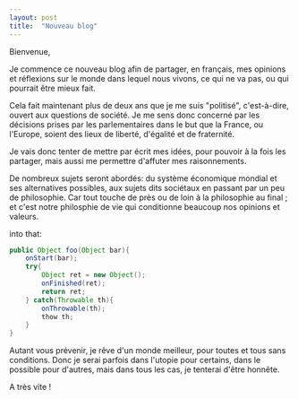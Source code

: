 ```yaml
---
layout: post
title:  "Nouveau blog"
---
```


Bienvenue,

Je commence ce nouveau blog afin de partager, en français, mes opinions et réflexions sur le monde dans lequel nous vivons, ce qui ne va pas, ou qui pourrait être mieux fait.

Cela fait maintenant plus de deux ans que je me suis "politisé", c'est-à-dire, ouvert aux questions de société. Je me sens donc concerné par les décisions prises par les parlementaires dans le but que la France, ou l'Europe, soient des lieux de liberté, d'égalité et de fraternité.

Je vais donc tenter de mettre par écrit mes idées, pour pouvoir à la fois les partager, mais aussi me permettre d'affuter mes raisonnements.

De nombreux sujets seront abordés: du système économique mondial et ses alternatives possibles, aux sujets dits sociétaux en passant par un peu de philosophie. Car tout touche de près ou de loin à la philosophie au final ; et c'est notre philosphie de vie qui conditionne beaucoup nos opinions et valeurs.

into that:
```java
public Object foo(Object bar){
	onStart(bar);
	try{
		Object ret = new Object();
		onFinished(ret);
		return ret;
	} catch(Throwable th){
		onThrowable(th);
		thow th;
	}
}
```
Autant vous prévenir, je rêve d'un monde meilleur, pour toutes et tous sans conditions. Donc je serai parfois dans l'utopie pour certains, dans le possible pour d'autres, mais dans tous les cas, je tenterai d'être honnête.

A très vite !
